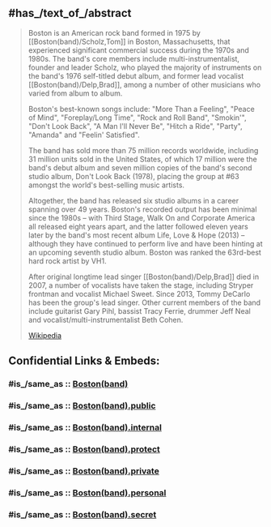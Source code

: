 
## #has_/text_of_/abstract 

> Boston is an American rock band formed in 1975 by [[Boston(band)/Scholz,Tom]] in Boston, Massachusetts, 
> that experienced significant commercial success during the 1970s and 1980s. 
> The band's core members include multi-instrumentalist, founder and leader Scholz, 
> who played the majority of instruments on the band's 1976 self-titled debut album, 
> and former lead vocalist [[Boston(band)/Delp,Brad]], 
> among a number of other musicians who varied from album to album.
>
> Boston's best-known songs include: "More Than a Feeling", "Peace of Mind", 
> "Foreplay/Long Time", "Rock and Roll Band", "Smokin'", "Don't Look Back", 
> "A Man I'll Never Be", "Hitch a Ride", "Party", "Amanda" and "Feelin' Satisfied". 
> 
> The band has sold more than 75 million records worldwide, 
> including 31 million units sold in the United States, 
> of which 17 million were the band's debut album 
> and seven million copies of the band's second studio album, Don't Look Back (1978), 
> placing the group at #63 amongst the world's best-selling music artists. 
> 
> Altogether, the band has released six studio albums in a career spanning over 49 years. 
> Boston's recorded output has been minimal since the 1980s – 
> with Third Stage, Walk On and Corporate America all released eight years apart, 
> and the latter followed eleven years later by the band's most recent album 
> Life, Love & Hope (2013) – although they have continued to perform live 
> and have been hinting at an upcoming seventh studio album. 
> Boston was ranked the 63rd-best hard rock artist by VH1.
>
> After original longtime lead singer [[Boston(band)/Delp,Brad]] died in 2007, 
> a number of vocalists have taken the stage, 
> including Stryper frontman and vocalist Michael Sweet. 
> Since 2013, Tommy DeCarlo has been the group's lead singer. 
> Other current members of the band include guitarist Gary Pihl, 
> bassist Tracy Ferrie, drummer Jeff Neal and vocalist/multi-instrumentalist Beth Cohen.
>
> [Wikipedia](https://en.wikipedia.org/wiki/Boston%20(band))


## Confidential Links & Embeds: 

### #is_/same_as :: [Boston(band)](/_Standards/Society/Communication/Media/Music/Musician/Music~Band/Boston(band).md) 

### #is_/same_as :: [Boston(band).public](/_public/Society/Communication/Media/Music/Musician/Music~Band/Boston(band).public.md) 

### #is_/same_as :: [Boston(band).internal](/_internal/Society/Communication/Media/Music/Musician/Music~Band/Boston(band).internal.md) 

### #is_/same_as :: [Boston(band).protect](/_protect/Society/Communication/Media/Music/Musician/Music~Band/Boston(band).protect.md) 

### #is_/same_as :: [Boston(band).private](/_private/Society/Communication/Media/Music/Musician/Music~Band/Boston(band).private.md) 

### #is_/same_as :: [Boston(band).personal](/_personal/Society/Communication/Media/Music/Musician/Music~Band/Boston(band).personal.md) 

### #is_/same_as :: [Boston(band).secret](/_secret/Society/Communication/Media/Music/Musician/Music~Band/Boston(band).secret.md)

